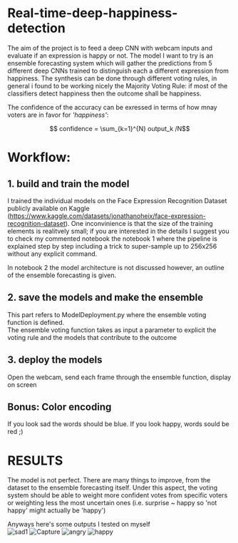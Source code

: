 # Real-time-deep-happiness-detection
The aim of the project is to feed a deep CNN with webcam inputs and evaluate if an expression is happy or not.
The model I want to try is an ensemble forecasting system which will gather the predictions from 5 different deep CNNs trained to distinguish each a different expression from happiness.
The synthesis can be done through different voting rules, in general i found to be working nicely the Majority Voting Rule: if most of the classifiers detect happiness then the outcome shall be happiness. <br>

The confidence of the accuracy can be exressed in terms of how mnay voters are in favor for *'happiness'*:<br>

$$ confidence = \sum_{k=1}^{N} output_k /N$$

# Workflow:
## 1. build and train the model 
I trained the individual models on the Face Expression Recognition Dataset publicly available on Kaggle 
(https://www.kaggle.com/datasets/jonathanoheix/face-expression-recognition-dataset). One inconvinience is that the size of the training elements is realitvely small; if you are
interested in the details I suggest you to check my commented notebook the notebook 1 where the pipeline is 
explained step by step including a trick to super-sample up to 256x256 without any explicit command.

In notebook 2 the model architecture is not discussed however, an outline of the ensemble forecasting is given. 

## 2. save the models and make the ensemble
This part refers to ModelDeployment.py where the ensemble voting function is defined. <br>
The ensemble voting function takes as input a parameter to explicit the voting rule and the models that contribute to the outcome

## 3. deploy the models
Open the webcam, send each frame through the ensemble function, display on screen

## Bonus: Color encoding
If you look sad the words should be blue. If you look happy, words sould be red ;)

# RESULTS
The model is not perfect. There are many things to improve, from the dataset to the ensemble forecasting itself. Under this aspect, the voting system should be able to weight more confident votes from specific voters or weighting less the most uncertain ones (i.e. surprise ~ happy so 'not happy' might actually be 'happy') 

Anyways here's some outputs I tested on myself <br>
![sad1](https://user-images.githubusercontent.com/49094051/194931473-4824c77a-013a-4e00-b2f6-162af33eed7c.PNG)
![Capture](https://user-images.githubusercontent.com/49094051/194931475-cd0bdd8c-dd68-4fd3-baf6-3223985058c1.PNG)
![angry](https://user-images.githubusercontent.com/49094051/194931476-3ccea384-470b-48d2-bcd6-8c43e1f5166a.PNG)
![happy](https://user-images.githubusercontent.com/49094051/194931480-83dd68b0-4bd2-4806-98ff-0076b17e3029.PNG)

